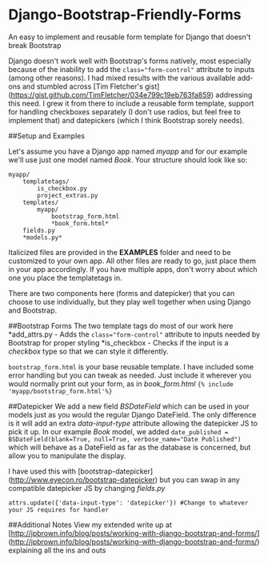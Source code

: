 # Django-Bootstrap-Friendly-Forms

An easy to implement and reusable form template for Django that doesn't break Bootstrap

Django doesn't work well with Bootstrap's forms natively, most especially because of the inability to add the `class="form-control"` attribute to inputs (among other reasons).
I had mixed results with the various available add-ons and stumbled across [Tim Fletcher's gist] (https://gist.github.com/TimFletcher/034e799c19eb763fa859) addressing this need. I grew it from there to include a reusable
form template, support for handling checkboxes separately (I don't use radios, but feel free to implement that) and datepickers (which I think Bootstrap sorely needs). 

##Setup and Examples

Let's assume you have a Django app named *myapp* and for our example we'll use just one model named *Book*. Your structure should look like so:
```
myapp/
	templatetags/
		is_checkbox.py
		project_extras.py
	templates/
		myapp/
			bootstrap_form.html
			*book_form.html*
	fields.py
	*models.py*
```
Italicized files are provided in the **EXAMPLES** folder and need to be customized to your own app. All other files are ready to go, just place them in your app accordingly. If you have multiple apps, don't
worry about which one you place the templatetags in.

There are two components here (forms and datepicker) that you can choose to use individually, but they play well together when using Django and Bootstrap.

##Bootstrap Forms
The two template tags do most of our work here
*add_attrs.py - Adds the `class="form-control"` attribute to inputs needed by Bootstrap for proper styling
*is_checkbox - Checks if the input is a *checkbox* type so that we can style it differently.

`bootstrap_form.html` is your base reusable template. I have included some error handling but you can tweak as needed. Just include it wherever you would normally print out your form, as in *book_form.html* `{% include 'myapp/bootstrap_form.html'%}`

##Datepicker
We add a new field *BSDateField* which can be used in your models just as you would the regular Django DateField. The only difference is it will add an extra *data-input-type* attribute allowing the datepicker JS to pick it up.
In our example *Book* model, we added `date_published = BSDateField(blank=True, null=True, verbose_name="Date Published")` which will behave as a DateField as far as the database is concerned, but allow you to manipulate the display. 

I have used this with [bootstrap-datepicker] (http://www.eyecon.ro/bootstrap-datepicker) but you can swap in any compatible datepicker JS by changing *fields.py*
```
attrs.update({'data-input-type': 'datepicker'}) #Change to whatever your JS requires for handler
```

##Additional Notes
View my extended write up at [http://jpbrown.info/blog/posts/working-with-django-bootstrap-and-forms/] (http://jpbrown.info/blog/posts/working-with-django-bootstrap-and-forms/) explaining all the ins and outs
